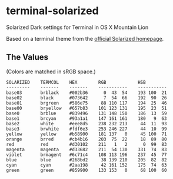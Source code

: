 # terminal-solarized

Solarized Dark settings for Terminal in OS X Mountain Lion

Based on a terminal theme from the [official Solarized homepage](http://ethanschoonover.com/solarized).


## The Values
(Colors are matched in sRGB space.)

    SOLARIZED    TERMCOL    HEX        RGB            HSB        
    ---------    -------    -------    -----------    -----------
    base03       brblack    #002b36      0  43  54    193 100  21
    base02       black      #073642      7  54  66    192  90  26
    base01       brgreen    #586e75     88 110 117    194  25  46
    base00       bryellow   #657b83    101 123 131    195  23  51
    base0        brblue     #839496    131 148 150    186  13  59
    base1        brcyan     #93a1a1    147 161 161    180   9  63
    base2        white      #eee8d5    238 232 213     44  11  93
    base3        brwhite    #fdf6e3    253 246 227     44  10  99
    yellow       yellow     #b58900    181 137   0     45 100  71
    orange       brred      #cb4b16    203  75  22     18  89  80
    red          red        #d30102    211   1   2      0  99  83
    magenta      magenta    #d33682    211  54 130    331  74  83
    violet       brmagent   #6c71c4    108 113 196    237  45  77
    blue         blue       #268bd2     38 139 210    205  82  82
    cyan         cyan       #2aa198     42 161 152    175  74  63
    green        green      #859900    133 153   0     68 100  60
